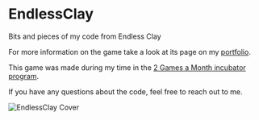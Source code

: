 # EndlessClay
 Bits and pieces of my code from Endless Clay

For more information on the game take a look at its page on my [portfolio](http://www.christianfedrau.com/?p=83).

This game was made during my time in the [2 Games a Month incubator program](https://www.daestudios.be/incubator-two-games-a-month/).

If you have any questions about the code, feel free to reach out to me.

![EndlessClay Cover](http://www.christianfedrau.com/wp-content/uploads/2022/05/image_2022-05-09_201815748.png)
